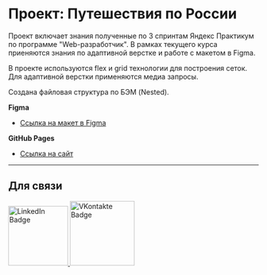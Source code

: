 # Проект: Путешествия по России

Проект включает знания полученные по 3 спринтам Яндекс Практикум по программе "Web-разработчик". В рамках текущего курса приеняются знания по адаптивной верстке и работе с макетом в Figma. 

В проекте используются flex и grid технологии для построения сеток. Для адаптивной верстки применяются медиа запросы. 

Создана файловая структура по БЭМ (Nested).

**Figma**

* [Ссылка на макет в Figma](https://www.figma.com/file/5S2WSbEFL6awjVWJ0NWL8Q/Sprint-3_-Russia-_-desktop-mobile?node-id=28503%3A0)

**GitHub Pages**

* [Ссылка на cайт](https://zykovruslan.github.io/zykovruslan.github.io-russian-travel)

---

## Для связи
  <a href="https://linkedin.com/in/ruslan-zykov/">
    <img src="https://img.shields.io/badge/Linkedin-blue?style=for-the-badge&logo=linkedin&logoColor=white" alt="LinkedIn Badge" width="120"/>
  </a>
  <a href="https://vk.com/r_u_sl_i_k">
    <img src="https://img.shields.io/badge/Vkontakte-blue?style=for-the-badge&logo=vk&logoColor=white" alt="VKontakte Badge" width="130"/>
  </a>
